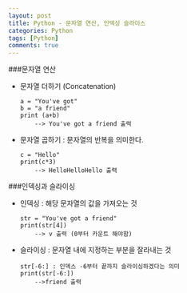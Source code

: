 ```yaml
---
layout: post
title: Python - 문자열 연산, 인덱싱 슬라이스
categories: Python
tags: [Python]
comments: true
---
```


###문자열 연산
-  문자열 더하기 (Concatenation)
	```
	a = "You've got"
	b = "a friend"
	print (a+b)  
		--> You've got a friend 출력 
	```
- 문자열 곱하기 : 문자열의 반복을 의미한다.
	```
	c = "Hello"
	print(c*3)
		--> HelloHelloHello 출력
	```

###인덱싱과 슬라이싱
-  인덱싱 : 해당 문자열의 값을 가져오는 것
	```
	str = "You've got a friend"
	print(str[4])
		--> v 출력 (0부터 카운트 해야함)
	```

-   슬라이싱 : 문자열 내에 지정하는 부분을 잘라내는 것
	```
	str[-6:] : 인덱스 -6부터 끝까지 슬라이싱하겠다는 의미
	print(str[-6:])
		-->friend 출력
	```

